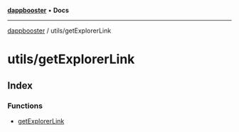 [**dappbooster**](../../README.md) • **Docs**

***

[dappbooster](../../modules.md) / utils/getExplorerLink

# utils/getExplorerLink

## Index

### Functions

- [getExplorerLink](functions/getExplorerLink.md)
